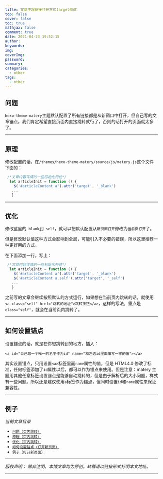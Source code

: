 ```yaml
---
title: 文章中超链接打开方式target修改
top: false
cover: false
toc: true
mathjax: false
comment: true
date: 2021-04-23 19:52:15
author:
keywords:
img:
coverImg:
password:
summary:
categories:
  - other
tags:
  - other
---
```


<a id="reference-1" name="reference-1"></a>

## 问题

`hexo-theme-matery`主题默认配置了所有链接都是从新窗口中打开，但自己写的文章锚点，我们肯定希望直接页面内直接跳转就行了，否则的话打开的页面就太多了。

---

<a id="reference-2" name="reference-2"></a>

## 原理

修改配置的话，在`/themes/hexo-theme-matery/source/js/matery.js`这个文件下面的：

```javascript
 /*文章内容详情的一些初始化特性*/
  let articleInit = function () {
    $('#articleContent a').attr('target', '_blank')
   ...
   }
```

---

<a id="reference-3" name="reference-3"></a>

## 优化

修改这里的`_blank`到`_self`，就可以把默认配置从`新页面打开`修改为`当前页打开`了。

但是修改默认值这种方式会影响到全局，可能引入不必要的错误，所以这里推荐一种更好用的方式。

在下面添加一行，写上：

```javascript
 /*文章内容详情的一些初始化特性*/
  let articleInit = function () {
    $('#articleContent a').attr('target', '_blank')
    $('#articleContent a.self').attr('target', '_self')
   ...
   }
```

之前写的文章会继续按照默认的方式运行，如果想在当前页内跳转的话，就使用 `<a class="self" href="跳转的地址">跳转按钮</a>`，这样的写法，重点是`class="self"`，就会在当前页内跳转了。

---

<a id="reference-4" name="reference-4"></a>

## 如何设置锚点

设置锚点的话，就是在你想跳转到的地方，插入：

```
<a id="自己取一个唯一的名字作为id" name="和左边id里面填写一样的值"></a>
```

其实设置锚点，只用设置`<a>`标签里面`name`属性的值，但是 HTML4.0 修改了标准，任何标签添加了`id`属性以后，都可以作为锚点来使用。但是注意：matery 主题用其他任意标签设置锚点是能够自动跳转的，但是由于解析后的大小问题，样式有一些问题。所以还是建议使用`a`标签作为锚点，但同时设置`id`和`name`属性来保证兼容性。

---

<a id="reference-5" name="reference-5"></a>

## 例子

_当前文章目录_

- <a class="self none-decoration" href="#reference-1">`问题（页内跳转）`</a>
- <a class="self none-decoration" href="#reference-2">`原理（页内跳转）`</a>
- <a class="self none-decoration" href="#reference-3">`优化（页内跳转）`</a>
- <a class="none-decoration" href="#reference-4">`如何设置锚点（打开新页面）`</a>
- <a class="none-decoration" href="#reference-5">`例子（打开新页面）`</a>

---

_版权声明：_
_除非注明，本博文章均为原创，转载请以链接形式标明本文地址。_

---
